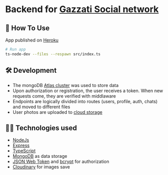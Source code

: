 # Backend for [Gazzati Social network](https://github.com/gazzati/social-network)

## 🚀 How To Use

App published on [Heroku](https://gazzati-sc-backend.herokuapp.com/api)

```bash
# Run app 
ts-node-dev --files --respawn src/index.ts
```

## 🛠️ Development

- The mongoDB [Atlas cluster](https://cloud.mongodb.com/v2/5fa6c735a5a8404a1960f36a#metrics/replicaSet/5fddcde27c065e6dae3eabaf/explorer/social-network) was used to store data
- Upon authorization or registration, the user receives a token. When new requests come, they are verified with middlaware
- Endpoints are logically divided into routes (users, profile, auth, chats) and moved to different files
- User photos are uploaded to [cloud storage](https://cloudinary.com/)
     
## :technologist: Technologies used

- [NodeJs](https://nodejs.org/) 
- [Express](https://expressjs.com/)
- [TypeScript](https://www.typescriptlang.org/) 
- [MongoDB](https://www.mongodb.com/) as data storage
- [JSON Web Token](https://www.npmjs.com/package/jsonwebtoken) and [bcrypt](https://www.npmjs.com/package/bcrypt) for authorization
- [Cloudinary](https://cloudinary.com/) for images save
